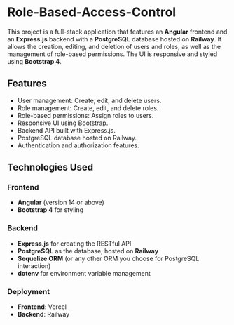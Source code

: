﻿# Role-Based-Access-Control

This project is a full-stack application that features an **Angular** frontend and an **Express.js** backend with a **PostgreSQL** database hosted on **Railway**. It allows the creation, editing, and deletion of users and roles, as well as the management of role-based permissions. The UI is responsive and styled using **Bootstrap 4**.

## Features

- User management: Create, edit, and delete users.
- Role management: Create, edit, and delete roles.
- Role-based permissions: Assign roles to users.
- Responsive UI using Bootstrap.
- Backend API built with Express.js.
- PostgreSQL database hosted on Railway.
- Authentication and authorization features.

## Technologies Used

### Frontend
- **Angular** (version 14 or above)
- **Bootstrap 4** for styling

### Backend
- **Express.js** for creating the RESTful API
- **PostgreSQL** as the database, hosted on **Railway**
- **Sequelize ORM** (or any other ORM you choose for PostgreSQL interaction)
- **dotenv** for environment variable management

### Deployment
- **Frontend**: Vercel
- **Backend**: Railway
